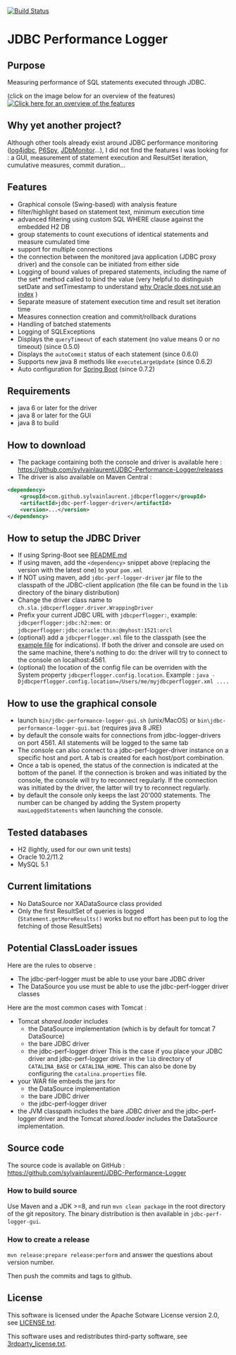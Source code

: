 [![Build Status](https://travis-ci.org/sylvainlaurent/JDBC-Performance-Logger.svg?branch=master)](https://travis-ci.org/sylvainlaurent/JDBC-Performance-Logger)

# JDBC Performance Logger

## Purpose
Measuring performance of SQL statements executed through JDBC.

(click on the image below for an overview of the features)
[![Click here for an overview of the features](http://s159433608.onlinehome.fr/overview.png)](https://www.thinglink.com/scene/512018881544454146)


## Why yet another project?
Although other tools already exist around JDBC performance monitoring ([log4jdbc](http://code.google.com/p/log4jdbc/), [P6Spy](http://sourceforge.net/projects/p6spy/), [JDbMonitor](http://www.jdbmonitor.com/)...), I did not find the features I was looking for : a GUI, measurement of statement execution and ResultSet iteration, cumulative measures, commit duration...

## Features
- Graphical console (Swing-based) with analysis feature
 - filter/highlight based on statement text, minimum execution time
 - advanced filtering using custom SQL WHERE clause against the embedded H2 DB
 - group statements to count executions of identical statements and measure cumulated time
 - support for multiple connections
 - the connection between the monitored java application (JDBC proxy driver) and the console can be initiated from either side
- Logging of bound values of prepared statements, including the name of the set* method called to bind the value (very helpful to distinguish setDate and setTimestamp to understand [why Oracle does not use an index](http://docs.oracle.com/cd/E16655_01/java.121/e17657/apxref.htm#JJDBC28919) )
- Separate measure of statement execution time and result set iteration time
- Measures connection creation and commit/rollback durations
- Handling of batched statements
- Logging of SQLExceptions
- Displays the `queryTimeout` of each statement (no value means 0 or no timeout) (since 0.5.0)
- Displays the `autoCommit` status of each statement (since 0.6.0)
- Supports new java 8 methods like `executeLargeUpdate` (since 0.6.2)
- Auto configuration for [Spring Boot](http://projects.spring.io/spring-boot/) (since 0.7.2)

## Requirements
- java 6 or later for the driver
- java 8 or later for the GUI 
- java 8 to build

## How to download
- The package containing both the console and driver is available here : https://github.com/sylvainlaurent/JDBC-Performance-Logger/releases
- The driver is also available on Maven Central :

```xml
<dependency>
    <groupId>com.github.sylvainlaurent.jdbcperflogger</groupId>
    <artifactId>jdbc-perf-logger-driver</artifactId>
    <version>...</version>
</dependency>
```

## How to setup the JDBC Driver
- If using Spring-Boot see [README.md](jdbc-perf-logger-spring-boot-starter/README.md)
- If using maven, add the `<dependency>` snippet above (replacing the version with the latest one) to your `pom.xml`
- If NOT using maven, add `jdbc-perf-logger-driver` jar file to the classpath of the JDBC-client application (the file can be found in the `lib` directory of the binary distribution)
- Change the driver class name to `ch.sla.jdbcperflogger.driver.WrappingDriver`
- Prefix your current JDBC URL with `jdbcperflogger:`, example: `jdbcperflogger:jdbc:h2:mem:` or `jdbcperflogger:jdbc:oracle:thin:@myhost:1521:orcl`
- (optional) add a `jdbcperflogger.xml` file to the classpath (see the [example file](/jdbc-perf-logger-gui/src/main/config/example-jdbcperflogger.xml/) for indications). If both the driver and console are used on the same machine, there's nothing to do: the driver will try to connect to the console on localhost:4561. 
- (optional) the location of the config file can be overriden with the System property `jdbcperflogger.config.location`. Example : `java -Djdbcperflogger.config.location=/Users/me/myjdbcperflogger.xml ....`

## How to use the graphical console
- launch `bin/jdbc-performance-logger-gui.sh` (unix/MacOS) or `bin\jdbc-performance-logger-gui.bat` (requires java 8 JRE)
- by default the console waits for connections from jdbc-logger-drivers on port 4561. All statements will be logged to the same tab
- The console can also connect to a jdbc-perf-logger-driver instance on a specific host and port. A tab is created for each host/port combination.
- Once a tab is opened, the status of the connection is indicated at the bottom of the panel. If the connection is broken and was initiated by the console, the console will try to reconnect regularly. If the connection was initiated by the driver, the latter will try to reconnect regularly.
- by default the console only keeps the last 20'000 statements. The number can be changed by adding the System property `maxLoggedStatements` when launching the console.

## Tested databases
- H2 (lightly, used for our own unit tests)
- Oracle 10.2/11.2
- MySQL 5.1

## Current limitations
- No DataSource nor XADataSource class provided
- Only the first ResultSet of queries is logged (`Statement.getMoreResults()` works but no effort has been put to log the fetching of those ResultSets)

## Potential ClassLoader issues
Here are the rules to observe :
- The jdbc-perf-logger must be able to use your bare JDBC driver
- The DataSource you use must be able to use the jdbc-perf-logger driver classes

Here are the most common cases with Tomcat :
- Tomcat _shared.loader_ includes
  - the DataSource implementation (which is by default for tomcat 7 DataSource)
  - the bare JDBC driver
  - the jdbc-perf-logger driver
This is the case if you place your JDBC driver and jdbc-perf-logger driver in the `lib` directory of `CATALINA_BASE` or `CATALINA_HOME`.
This can also be done by configuring the `catalina.properties` file.
- your WAR file embeds the jars for
  - the DataSource implementation
  - the bare JDBC driver
  - the jdbc-perf-logger driver
- the JVM classpath includes the bare JDBC driver and the jdbc-perf-logger driver and the Tomcat _shared.loader_ includes the DataSource implementation.

## Source code
The source code is available on GitHub : https://github.com/sylvainlaurent/JDBC-Performance-Logger

### How to build source
Use Maven and a JDK >=8, and run `mvn clean package` in the root directory of the git repository. The binary distribution is then available in `jdbc-perf-logger-gui`.

### How to create a release
`mvn release:prepare release:perform` and answer the questions about version number.

Then push the commits and tags to github.

## License
This software is licensed under the Apache Sotware License version 2.0, see [LICENSE.txt](LICENSE.txt).

This software uses and redistributes third-party software, see [3rdparty_license.txt](3rdparty_license.txt).
